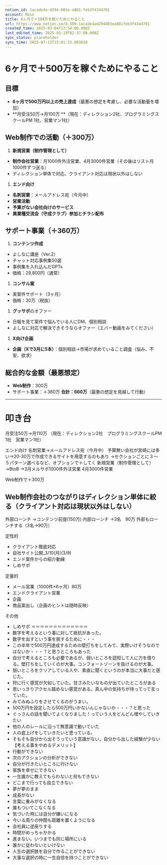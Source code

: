 ```yaml
---
notion_id: 1acade4a-d294-803e-a881-feb3f4344701
account: Main
title: 6ヶ月で＋500万を稼ぐためにやること
url: https://www.notion.so/6-500-1acade4ad294803ea881feb3f4344701
created_time: 2025-03-04T13:54:00.000Z
last_edited_time: 2025-03-19T02:37:00.000Z
sync_status: placeholder
sync_time: 2025-07-12T15:01:15.003010
---
```

# 6ヶ月で＋500万を稼ぐためにやること

## 目標
- **6ヶ月で500万円以上の売上達成**（最悪の想定を考慮し、必要な活動量を増加）
- **月受注50万→月100万
**（現在：ディレクション2社、プログラミングスクールPM 1社、営業マン1社）
## Web制作での活動（＋300万）
1. **新規営業（制作管理として）**
  - **制作会社営業**：月1000件外注営業、4月3000件営業（その後はリスト月1000件ずつ送る）
  - ディレクション単体で対応、クライアント対応は現状以外はしない
1. **エンド向け**
  - **名刺営業**：メールアドレス宛（今月中）
  - **営業活動**
  - **予算がない会社向けのサービス**
  - **異業種交流会（守成クラブ）参加とチラシ配布**
## サポート事業（＋360万）
1. **コンテンツ作成**
  - よしなに講座（Ver.2）
  - チャット対応事例集50選
  - 事例集を入れ込んだGPTs
  - 価格：29,800円（通常）
1. **コンサル案**
  - 実案件サポート（3ヶ月）
  - 価格：30万（税抜）
1. **グッサポ**のオファー
  - 日報を見て案件で悩んでいる人にDM、個別相談
  - よしなに対応で解決できそうならオファー（エバー動画をみてください）
1. **X向け企画**
  - **企画（Xで3月に5本）**：個別相談→市場が求めていること調査（悩み、不安、欲求）
## 総合的な金額（最悪想定）
- **Web制作**：300万
- サポート事業：＋360万
**合計：660万**（最悪の想定を見越して行動）
---
# 叩き台
  月受注50万→月110万
（現在：ディレクション2社　プログラミングスクールPM 1社　営業マン1社）

  エンド向け
名刺営業→メールアドレス宛（今月中）
予算無い会社が宮崎には多い→20-30万で作成できるサイトを用意するのもあり
→セクションごとに３〜５パターン選べるなど、オプションで＋してく
  新規営業（制作管理として）→BtoB
→3月メルサポ1000件外注営業 4月3000件営業

Web制作で＋300万

Web制作会社のつながりはディレクション単体に絞る（クライアント対応は現状以外はしない）
------------------------------
外部ローンチ
→コンテンツ前提(150万)
  内部ローンチ
→3名　90万
  外部もローンチする（3名→90万）
  
  
  定性的
  - クライアント徹底対応
  - 自社サイト公開_3/10(月)(3/9)
  - エンド案件からの紹介動線
  - しめサポ
  
  定量的
  - メール営業（1000件×6ヶ月）80万
  - エンドクライアント営業
  - 企画
  - 商品案出し（企画のヒントは随時反映）
  
  その他
  - しめサポ
＝＝＝＝＝＝＝＝＝＝＝＝＝
- 数字を考えるという事に対して抵抗があった。
- 数字を出すという事を脱するために・・・
- この半年で500万円達成するための壁打ちをしてみて、実際いけそうなのではないか・・・？と思うところもあった
- 自分で考えるところも必要であるが、弱いところを認知して人に力を借りる。壁打ちをしていくのが大事。コンフォートゾーンを抜けるのが大事。
- 弱いところをクリアしている人や、素直に聞くというのが本当に大事だと感じた。
- 狩に行く感覚が欠如していた。甘さみたいなものが出ていたところがある
- 思いっきりアクセル踏めない感覚がある。真ん中の気持ちが待ってって言っていた。
- みてみぬふりをさせてくるのがうまい。
- 500万円を設定したら500万円いかないんじゃないか・・・？と思った
- ぐっさんの話を聞いてよくなりました！っていう人をどんどん増やしていきたい
- 他の人のレールに沿って無意識で動いていた
- 人の底上げをしていきたいと思っている。
- そもそも自分から出そうっていう意識がない。自分から出した経験が少ない
【考える事をやめるデメリット】
- 行動ができない
- 次のアクションの分析ができない
- 自分が行きたいところに行けない
- 家族を幸せにできない
- 一生誰かに教えてもらわないと何もできない
- どこまで行っても自立できない
- 夢が夢のまま
- 成長がない
- 言葉に重みがなくなる
- 誰もついてこなくなる
- 気づいた時には自分が嫌いになる
- 今いる周りの仲間も距離を置くようになる
- 会社員に逆戻りする
- 時間がめっちゃかかる
- 進まない。いつまでも同じ場所にいる
- 誰かに従わないといけない
- 人生の選択肢を自分で作ることができない
- 大事な選択の時に一生自信を持つことができない